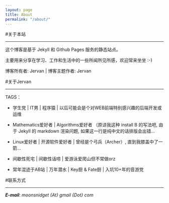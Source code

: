 ```yaml
---
layout: page
title: About
permalink: "/about/"
---
```


#关于本站
___

这个博客是基于 Jekyll 和 Github Pages 服务的静态站点。		

主要用来分享在学习、工作和生活中的一些所闻所见所感，欢迎常来坐坐 :-)		

博客所有者: Jervan | 博客主题作者: Jervan		

#关于Jervan
___

TAGS：

* 学生党 | IT男 | 程序猿 | 以后可能会是个对WEB前端特别感兴趣的后端开发或运维

* Mathematics爱好者 | Algorithms爱好者 （原谅我这种 install B 的写法吧, 由于 Jekyll 的 markdown 渲染问题, 如果这一行是纯中文的话排版会出错...

* Linux爱好者 | 开源软件爱好者 | 曾经是个弓兵（Archer）, 直到我膝盖中了一箭...

* 间歇性死宅 | 间歇性话唠 | 爱游泳爱爬山但不常做orz

* 常年混迹于AB站 | 万年潜水 | Key厨 & Fate厨 | 入坑10+年的音游党
    

#联系方式
___

___E-mail___: _moonsnidget {At} gmail {Dot} com_